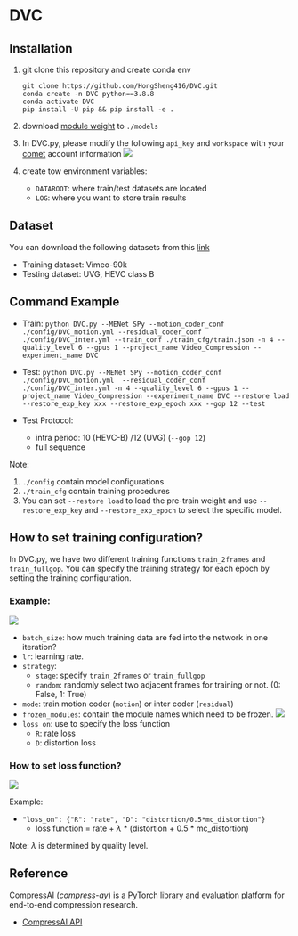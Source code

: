 # DVC

## Installation
1. git clone this repository and create conda env
    ```
    git clone https://github.com/HongSheng416/DVC.git
    conda create -n DVC python==3.8.8
    conda activate DVC
    pip install -U pip && pip install -e .
    ```
2. download [module weight](https://drive.google.com/drive/folders/1y6jSIXGQ6NOrT0Hv8_T5uYrEeaPmRcCB?usp=sharing) to `./models`
3. In DVC.py, please modify the following `api_key` and `workspace` with your [comet](https://www.comet.com/site/) account information
![](https://i.imgur.com/ARNCv2N.png)

4. create tow environment variables:
    * `DATAROOT`: where train/test datasets are located
    * `LOG`: where you want to store train results

## Dataset
You can download the following datasets from this [link](https://drive.google.com/drive/folders/1bMOsJTbiJKvcirROAem8Jj5ocGB01Wpv?usp=sharing)
* Training dataset: Vimeo-90k
* Testing dataset: UVG, HEVC class B

## Command Example
* Train: `python DVC.py --MENet SPy --motion_coder_conf ./config/DVC_motion.yml --residual_coder_conf ./config/DVC_inter.yml --train_conf ./train_cfg/train.json -n 4 --quality_level 6 --gpus 1 --project_name Video_Compression --experiment_name DVC`

* Test: `python DVC.py --MENet SPy --motion_coder_conf ./config/DVC_motion.yml  --residual_coder_conf ./config/DVC_inter.yml -n 4 --quality_level 6 --gpus 1 --project_name Video_Compression --experiment_name DVC --restore load --restore_exp_key xxx --restore_exp_epoch xxx --gop 12 --test`
* Test Protocol: 
    * intra period: 10 (HEVC-B) /12 (UVG) (`--gop 12`)
    * full sequence


Note: 
1. `./config` contain model configurations
2. `./train_cfg` contain training procedures
3. You can set `--restore load` to load the pre-train weight and use `--restore_exp_key` and `--restore_exp_epoch` to select the specific model.

## How to set training configuration?
In DVC.py, we have two different training functions `train_2frames` and `train_fullgop`. 
You can specify the training strategy for each epoch by setting the training configuration.

### Example:
![](https://i.imgur.com/eZLubKW.png)

* `batch_size`: how much training data are fed into the network in one iteration?
* `lr`: learning rate.
* `strategy`: 
    * `stage`: specify `train_2frames` or `train_fullgop`
    * `random`: randomly select two adjacent frames for training or not. (0: False, 1: True)
* `mode`: train motion coder (`motion`) or inter coder (`residual`)
* `frozen_modules`: contain the module names which need to be frozen.
    ![](https://i.imgur.com/nZwC2Fa.png)
* `loss_on`: use to specify the loss function
    * `R`: rate loss
    * `D`: distortion loss

### How to set loss function?
![](https://i.imgur.com/VStvaJC.png)

Example: 
* `"loss_on": {"R": "rate", "D": "distortion/0.5*mc_distortion"}`
	* loss function = rate + $\lambda$ * (distortion + 0.5 * mc_distortion)

Note: $\lambda$ is determined by quality level.

## Reference
CompressAI (_compress-ay_) is a PyTorch library and evaluation platform for
end-to-end compression research.

* [CompressAI API](https://interdigitalinc.github.io/CompressAI/)